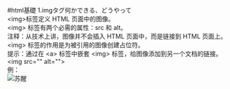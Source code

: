 #html基礎
  1.imgタグ何かできる、どうやって</br>
  &lt;img&gt;标签定义 HTML 页面中的图像。</br>
  &lt;img&gt; 标签有两个必需的属性：src 和 alt。</br>
  注释：从技术上讲，图像并不会插入 HTML 页面中，而是链接到 HTML 页面上。&lt;img&gt; 标签的作用是为被引用的图像创建占位符。</br>
  提示：通过在 &lt;a&gt; 标签中嵌套 &lt;img&gt; 标签，给图像添加到另一个文档的链接。</br>
  &lt;img src="" alt=""&gt;</br>
  例：</br>
  <img src="https://image.huanghepiao.com/d/file/20200807/7438d5764874a30c4a5c0c8cf8e1b649.png" alt="苏醒"></br>